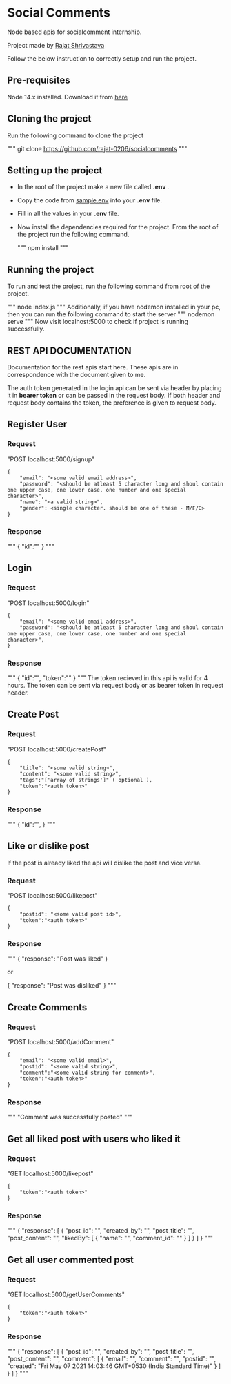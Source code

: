 # Social Comments
Node based apis for socialcomment internship. 

Project made by <a href="https://itsrajat.xyz">Rajat Shrivastava</a>

Follow the below instruction to correctly setup and run the project.

## Pre-requisites
<p>Node 14.x installed. Download it from <a href="https://nodejs.org/en/">here</a></p>
    
## Cloning the project

Run the following command to clone the project

"""
git clone https://github.com/rajat-0206/socialcomments
"""

## Setting up the project

- In the root of the project make a new file called <strong> .env </strong>.
- Copy the code from <a href="https://github.com/rajat-0206/socialcomments/blob/main/.sample.env">sample.env</a> into your <strong>.env</strong> file.
- Fill in all the values in your <strong>.env</strong> file.
- Now install the dependencies required for the project. From the root of the project run the following command.

    """
    npm install
    """    
## Running the project

To run and test the project, run the following command from root of the project.

"""
node index.js
"""
Additionally, if you have nodemon installed in your pc, then you can run the following command to start the server
"""
nodemon serve
"""
Now visit localhost:5000 to check if project is running successfully.


## REST API DOCUMENTATION

<p>Documentation for the rest apis start here. These apis are in correspondence with the document given to me.
</p>
<p>The auth token generated in the login api can be sent via header by placing it in <strong>bearer token</strong> or can be passed in the request body. If both header and request body contains the token, the preference is given to request body.</p>

## Register User

### Request

"POST localhost:5000/signup"

    {
        "email": "<some valid email address>",
        "password": "<should be atleast 5 character long and shoul contain one upper case, one lower case, one number and one special character>",
        "name": "<a valid string>",
        "gender": <single character. should be one of these - M/F/O>
    }

### Response
"""
{
    "id":"<created user id>"
}
"""

## Login

### Request

"POST localhost:5000/login"

    {
        "email": "<some valid email address>",
        "password": "<should be atleast 5 character long and shoul contain one upper case, one lower case, one number and one special character>",
    }

### Response
"""
{
    "id":"<created user id>",
    "token":"<token for user verification>"
}
"""
The token recieved in this api is valid for 4 hours. The token can be sent via request body or as bearer token in request header.



## Create Post  

### Request

"POST localhost:5000/createPost"

    {
        "title": "<some valid string>",
        "content": "<some valid string>",
        "tags":"['array of strings']" ( optional ),
        "token":"<auth token>"
    }

### Response
"""
{
    "id":"<created post id>",
}
"""


## Like or dislike post
If the post is already liked the api will dislike the post and vice versa.
### Request

"POST localhost:5000/likepost"

    {
        "postid": "<some valid post id>",
        "token":"<auth token>"
    }

### Response
"""
{
    "response": "Post was liked"
}

or

{
    "response": "Post was disliked"
}
"""

## Create Comments

### Request

"POST localhost:5000/addComment"

    {
        "email": "<some valid email>",
        "postid": "<some valid string>",
        "comment":"<some valid string for comment>",
        "token":"<auth token>"
    }

### Response
"""
"Comment was successfully posted"
"""


## Get all liked post with users who liked it

### Request

"GET localhost:5000/likepost"

    {
        "token":"<auth token>"
    }

### Response
"""
{
    "response": [
        {
            "post_id": "<some post id>",
            "created_by": "<some email>",
            "post_title": "<some title>",
            "post_content": "<some content>",
            "likedBy": [
                {
                    "name": "<some name>",
                    "comment_id": "<some comment id>"
                }
            ]
        }
    ]
}
"""


## Get all user commented post

### Request

"GET localhost:5000/getUserComments"

    {
        "token":"<auth token>"
    }

### Response
"""
{
    "response": [
        {
            "post_id": "<some postid>",
            "created_by": "<some email>",
            "post_title": "<some post title>",
            "post_content": "<some content>",
            "comment": [
                {
                    "email": "<some email>",
                    "comment": "<the comment>",
                    "postid": "<some post id>",
                    "created": "Fri May 07 2021 14:03:46 GMT+0530 (India Standard Time)"
                }
            ]
        }
    ]
}
"""

